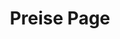 ---
_schema: default
title: Preise Page
seo:
  description: Finde die besten Preise für deine Führerscheinausbildung! ✓ Attraktive Abos für alle Kategorien ✓ Transparente Kosten ✓ Jetzt informieren und sparen!
  title: Preise und Abos - Fahrschule Loyal
  keywords:
    - preise fahrschule
    - abo fahrschule
    - fahrschule loyal preise
    - führerschein kosten
    - fahrschule kategorien preise
  openGraph:
    title: Preise und Abos - Fahrschule Loyal
    description: Finde die besten Preise für deine Führerscheinausbildung! ✓ Attraktive Abos für alle Kategorien ✓ Transparente Kosten ✓ Jetzt informieren und sparen!
    url: https://www.fahrschuleloyal.ch/preise
    type: website
    images:
      url: https://www.fahrschuleloyal.ch/loyal.logo.cdr.svg
  canonical: https://www.fahrschuleloyal.ch/preise
  metadatabase: https://www.fahrschuleloyal.ch/preise
content_blocks:
  - _bookshop_name: PreiseTitle
    title: Unsere Preise und Abos \n bei Fahrschule Loyal
---